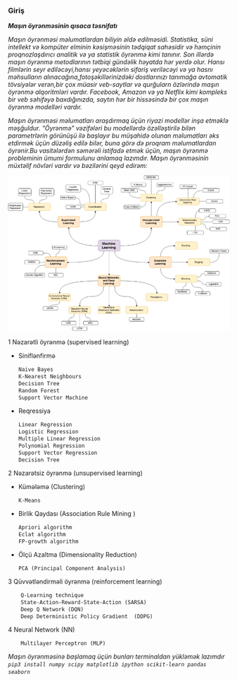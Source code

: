 ### Giriş

***Maşın öyrənməsinin qısaca təsnifatı***

_Maşın öyrənməsi məlumatlardan biliyin əldə edilməsidi. Statistika, süni intellekt və kompüter elminin kəsişməsinin tədqiqat sahəsidir və həmçinin proqnozlaşdırıcı analitik və ya statistik öyrənmə kimi tanınır. Son illərdə maşın öyrənmə metodlarının tətbiqi gündəlik həyatda hər yerdə olur. Hansı filmlərin seyr ediləcəyi,hansı yeyəcəklərin sifariş veriləcəyi və ya hasnı məhsulların alınacağına,fotoşəkillərinizdəki dostlarınızı tanımağa avtomatik tövsiyələr verən,bir çox müasir veb-saytlar və qurğularn özlərində maşın öyrənmə alqoritmləri vardır. Facebook, Amazon və ya Netflix kimi kompleks bir veb səhifəyə baxdığınızda, saytın hər bir hissəsində bir çox maşın öyrənmə modelləri vardır._

_Maşın öyrənməsi məlumatları araşdırmaq üçün riyazi modellər inşa etməklə məşğuldur.
"Öyrənmə" vəzifələri bu modellərdə özəlləştirilə bilən parametrlərin görünüşü ilə başlayır bu müşahidə olunan məlumatları əks etdirmək üçün düzəliş edilə bilər, buna görə də proqram məlumatlardan öyrənir.Bu vasitələrdən səmərəli istifadə etmək üçün, maşın öyrənmə probleminin ümumi formulunu anlamaq lazımdır. Maşın öyrənməsinin müxtəlif növləri vardır və bəzilərini qeyd edirəm:_


 
![alt text](q.png "Logo Title Text 1")





1 Nəzarətli öyrənmə (supervised learning)

* Siniflənfirmə

      Naive Bayes      
      K-Nearest Neighbours      
      Decision Tree      
      Random Forest      
      Support Vector Machine
      



* Reqressiya 

      Linear Regression
      Logistic Regression
      Multiple Linear Regression
      Polynomial Regression
      Support Vector Regression
      Decision Tree


2 Nəzarətsiz öyrənmə (unsupervised learning)

* Kümələmə (Clustering)

      K-Means

* Birlik Qaydası (Association Rule Mining )

      Apriori algorithm    
      Eclat algorithm    
      FP-growth algorithm
    

* Ölçü Azaltma (Dimensionality Reduction)

      PCA (Principal Component Analysis)



3 Qüvvətləndirməli öyrənmə (reinforcement learning)

        Q-Learning technique
        State-Action-Reward-State-Action (SARSA)
        Deep Q Network (DQN)
        Deep Deterministic Policy Gradient  (DDPG)



4 Neural Network (NN)

        Multilayer Perceptron (MLP) 


_Maşın öyrənməsinə başlamaq üçün bunları terminaldan yükləmək lazımdır `pip3 install numpy scipy matplotlib ipython scikit-learn pandas seaborn`_
